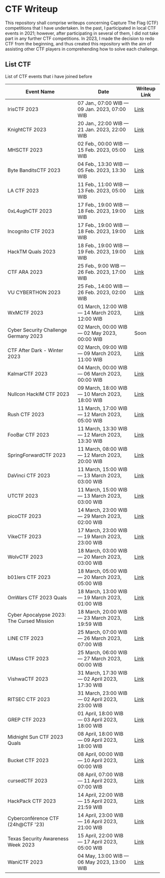 # CTF Writeup
This repository shall comprise writeups concerning Capture The Flag (CTF) competitions that I have undertaken. In the past, I participated in local CTF events in 2021; however, after participating in several of them, I did not take part in any further CTF competitions. In 2023, I made the decision to redo CTF from the beginning, and thus created this repository with the aim of assisting other CTF players in comprehending how to solve each challenge.

## List CTF
List of CTF events that i have joined before

| Event Name  | Date        | Writeup Link |
| ----------- | ----------- | ------------ |
| IrisCTF 2023 | 07 Jan., 07:00 WIB — 09 Jan. 2023, 07:00 WIB | [Link](/IrisCTF%202023/) |
| KnightCTF 2023 | 20 Jan., 22:00 WIB — 21 Jan. 2023, 22:00 WIB	| [Link](/KnightCTF%202023/) |
| MHSCTF 2023  | 02 Feb., 00:00 WIB — 15 Feb. 2023, 05:00 WIB | [Link](/MHSCTF%202023/) |
| Byte BanditsCTF 2023 | 04 Feb., 13:30 WIB — 05 Feb. 2023, 13:30 WIB | [Link](/ByteBanditsCTF%202023/) |
| LA CTF 2023 | 11 Feb., 11:00 WIB — 13 Feb. 2023, 05:00 WIB | [Link](/LA%20CTF%202023/) |
| 0xL4ughCTF 2023 | 17 Feb., 19:00 WIB — 18 Feb. 2023, 19:00 WIB | [Link](/0xL4ugh%20CTF%202023/) |
| Incognito CTF 2023 | 17 Feb., 19:00 WIB — 18 Feb. 2023, 19:00 WIB | [Link](/IncognitoCTF%202023/) |
| HackTM Quals 2023 | 18 Feb., 19:00 WIB — 19 Feb. 2023, 19:00 WIB | [Link](/HackTM%20Quals%202023/) |
| CTF ARA 2023 | 25 Feb., 9:00 WIB — 26 Feb. 2023, 17:00 WIB | [Link](/CTF%20ARA%202023/) |
| VU CYBERTHON 2023 | 25 Feb., 14:00 WIB — 26 Feb. 2023, 02:00 WIB | [Link](/VU%20CYBERTHON%202023/) |
| WxMCTF 2023 | 01 March, 12:00 WIB — 14 March 2023, 12:00 WIB | [Link](/WxMCTF%202023/) |
| Cyber Security Challenge Germany 2023 | 02 March, 00:00 WIB — 02 May 2023, 00:00 WIB | Soon |
| CTF After Dark - Winter 2023 | 02 March, 09:00 WIB — 09 March 2023, 11:00 WIB | [Link](/CTF%20After%20Dark%20-%20Winter%202023/) |
| KalmarCTF 2023 | 04 March, 00:00 WIB — 06 March 2023, 00:00 WIB | [Link](/KalmarCTF%202023/) |
| Nullcon HackIM CTF 2023 | 09 March, 18:00 WIB — 10 March 2023, 18:00 WIB | [Link](/Nullcon%20HackIM%20CTF%202023/) |
| Rush CTF 2023 | 11 March, 17:00 WIB — 12 March 2023, 05:00 WIB | [Link](/Rush%20CTF%202023/) |
| FooBar CTF 2023 | 11 March, 13:30 WIB — 12 March 2023, 13:30 WIB | [Link](/Foobar%20CTF%202023/) |
| SpringForwardCTF 2023 | 11 March, 08:00 WIB — 12 March 2023, 20:00 WIB | [Link](/SpringForwardCTF%202023/) |
| DaVinci CTF 2023 | 11 March, 15:00 WIB — 13 March 2023, 03:00 WIB | [Link](/DaVinci%20CTF%202023/) |
| UTCTF 2023 | 11 March, 15:00 WIB — 13 March 2023, 03:00 WIB | [Link](/UTCTF%202023/) |
| picoCTF 2023 | 14 March, 23:00 WIB — 29 March 2023, 02:00 WIB | [Link](/picoCTF%202023/) |
| VikeCTF 2023 | 17 March, 23:00 WIB — 19 March 2023, 23:00 WIB	| [Link](/vikeCTF%202023/) |
| WolvCTF 2023 | 18 March, 03:00 WIB — 20 March 2023, 03:00 WIB	| [Link](/WolvCTF%202023/) |
| b01lers CTF 2023 | 18 March, 05:00 WIB — 20 March 2023, 05:00 WIB | [Link](/b01lers%20CTF%202023/) |
| OmWars CTF 2023 Quals | 18 March, 13:00 WIB — 19 March 2023, 01:00 WIB | [Link](/OmWars%20CTF%202023%20Quals/)
| Cyber Apocalypse 2023: The Cursed Mission | 18 March, 20:00 WIB — 23 March 2023, 19:59 WIB | [Link](/Cyber%20Apocalypse%202023%20The%20Cursed%20Mission/) |
| LINE CTF 2023 | 25 March, 07:00 WIB — 26 March 2023, 07:00 WIB | [Link](/LINE%20CTF%202023/) |
| UMass CTF 2023 | 25 March, 06:00 WIB — 27 March 2023, 00:00 WIB | [Link](/UMass%20CTF%202023/) |
| VishwaCTF 2023 | 31 March, 17:30 WIB — 02 April 2023, 17:30 WIB | [Link](/VishwaCTF%202023/) |
| RITSEC CTF 2023 | 31 March, 23:00 WIB — 02 April 2023, 23:00 WIB | [Link](/RITSEC%20CTF%202023/) |
| GREP CTF 2023 | 01 April, 18:00 WIB — 03 April 2023, 18:00 WIB | [Link](/GREP%20CTF%202023/) |
| Midnight Sun CTF 2023 Quals | 08 April, 18:00 WIB — 09 April 2023, 18:00 WIB | [Link](/Midnight%20Sun%20CTF%202023%20Quals/) |
| Bucket CTF 2023 | 08 April, 00:00 WIB — 10 April 2023, 00:00 WIB | [Link](/Midnight%20Sun%20CTF%202023%20Quals/) |
| cursedCTF 2023 | 08 April, 07:00 WIB — 11 April 2023, 07:00 WIB | [Link](/cursedCTF%202023/) |
| HackPack CTF 2023 | 14 April, 22:00 WIB — 15 April 2023, 21:59 WIB | [Link](/Hackpack%20CTF%202023/) |
| Cyberconférence CTF (24h@CTF '23) | 14 April, 23:00 WIB — 16 April 2023, 21:00 WIB | [Link](/24h%40CTF%202023/) |
| Texas Security Awareness Week 2023 | 15 April, 22:00 WIB — 17 April 2023, 05:00 WIB | [Link](/TexSAW%202023/) |
| WaniCTF 2023 | 04 May, 13:00 WIB — 06 May 2023, 13:00 WIB | [Link](/WaniCTF%202023/) |